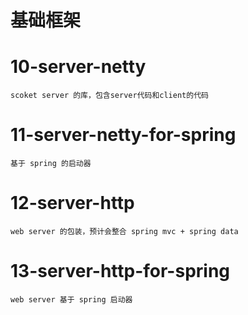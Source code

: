# 基础框架

# 10-server-netty
    scoket server 的库，包含server代码和client的代码

# 11-server-netty-for-spring
    基于 spring 的启动器

# 12-server-http
    web server 的包装，预计会整合 spring mvc + spring data

# 13-server-http-for-spring
    web server 基于 spring 启动器
